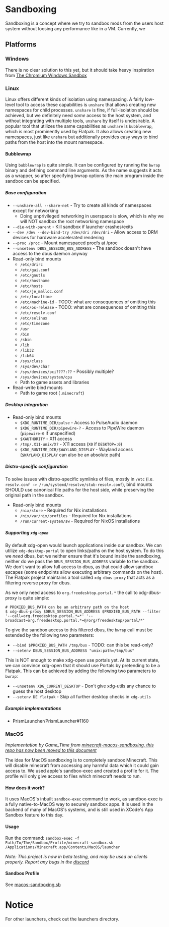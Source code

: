 # Sandboxing

Sandboxing is a concept where we try to sandbox mods from the users host system without loosing any performance like in a VM. Currently, we 

## Platforms

### Windows

There is no clear solution to this yet, but it should take heavy inspiration from [The Chromium Windows Sandbox](https://chromium.googlesource.com/chromium/src/+/HEAD/docs/design/sandbox.md#Sandbox-Windows-architecture)

### Linux

Linux offers different kinds of isolation using namespacing.
A fairly low-level tool to access these capabilities is `unshare` that allows creating new namespaces for child processes.
`unshare` is fine, if full-isolation should be achieved, but we definitely need *some* access to the host system, and without integrating with multiple tools, `unshare` by itself is undesirable.
A popular tool that utilizes the same capabilities as `unshare` is `bubblewrap`, which is most prominently used by Flatpak. It also allows creating new namespaces, just like `unshare` but additionally provides easy ways to bind paths from the host into the mount namespace.

#### Bubblewrap

Using `bubblewrap` is quite simple. It can be configured by running the `bwrap` binary and defining command line arguments.
As the name suggests it acts as a wrapper, so after specifying bwrap options the main program inside the sandbox can be specified.

##### Base configuration

- `--unshare-all --share-net` - Try to create all kinds of namespaces except for networking
  - Doing unprivileged networking in userspace is slow, which is why we will NOT sandbox the root networking namespace
- `--die-with-parent` - Kill sandbox if launcher crashes/exits
- `--dev /dev --dev-bind-try /dev/dri /dev/dri` - Allow access to DRM devices for hardware accelerated rendering
- `--proc /proc` - Mount namespaced procfs at /proc
- `--unsetenv DBUS_SESSION_BUS_ADDRESS` - The sandbox doesn't have access to the dbus daemon anyway
- Read-only bind mounts
  - `/etc/drirc`
  - `/etc/gai.conf`
  - `/etc/gnutls`
  - `/etc/hostname`
  - `/etc/hosts`
  - `/etc/je_malloc.conf`
  - `/etc/localtime`
  - `/etc/machine-id` - TODO: what are consequences of omitting this
  - `/etc/os-release` - TODO: what are consequences of omitting this
  - `/etc/resolv.conf`
  - `/etc/selinux`
  - `/etc/timezone`
  - `/usr`
  - `/bin`
  - `/sbin`
  - `/lib`
  - `/lib32`
  - `/lib64`
  - `/sys/class`
  - `/sys/dev/char`
  - `/sys/devices/pci????:??` - Possibly multiple?
  - `/sys/devices/system/cpu`
  - Path to game assets and libraries
- Read-write bind mounts
  - Path to game root (`.minecraft`)

##### Desktop integration

- Read-only bind mounts
  - `$XDG_RUNTIME_DIR/pulse` - Access to PulseAudio daemon
  - `$XDG_RUNTIME_DIR/pipewire-?` - Access to PipeWire daemon (`pipewire-0` if unspecified)
  - `$XAUTHORITY` - X11 access
  - `/tmp/.X11-unix/X?` - X11 access (`X0` if `DESKTOP=:0`)
  - `$XDG_RUNTIME_DIR/$WAYLAND_DISPLAY` - Wayland access (`$WAYLAND_DISPLAY` can also be an absolute path)

##### Distro-specific configuration

To solve issues with distro-specific symlinks of files, mostly in `/etc` (i.e. `resolv.conf -> /run/systemd/resolve/stub-resolv.conf`), bind mounts SHOULD use canonical file paths for the host side, while preserving the original path in the sandbox.

- Read-only bind mounts
  - `/nix/store` - Required for Nix installations
  - `/nix/var/nix/profiles` - Required for Nix installations
  - `/run/current-system/sw` - Required for NixOS installations

##### Supporting `xdg-open`

By default xdg-open would launch applications inside our sandbox. We can utilize `xdg-desktop-portal` to open links/paths on the host system.
To do this we *need* dbus, but we neither ensure that it's bound inside the sandboxing, neither do we pass the `DBUS_SESSION_BUS_ADDRESS` variable to the sandbox.
We don't want to allow full access to dbus, as that could allow sandbox escapes (some endpoints allow executing arbitrary commands on the host).
The Flatpak project maintains a tool called `xdg-dbus-proxy` that acts as a filtering reverse proxy for dbus.

As we only need access to `org.freedesktop.portal.*` the call to xdg-dbus-proxy is quite simple:

```console
# PROXIED_BUS_PATH can be an arbitrary path on the host
$ xdg-dbus-proxy $DBUS_SESSION_BUS_ADDRESS $PROXIED_BUS_PATH --filter '--call=org.freedesktop.portal.*=*' '--broadcast=org.freedesktop.portal.*=@/org/freedesktop/portal/*'
```

To give the sandbox access to this filtered dbus, the `bwrap` call must be extended by the following two parameters:
- `--bind $PROXIED_BUS_PATH /tmp/bus` - TODO: can this be read-only?
- `--setenv DBUS_SESSION_BUS_ADDRESS "unix:path=/tmp/bus"`

This is NOT enough to make xdg-open use portals yet. At its current state, we can convince xdg-open that it should use Portals by pretending to be a Flatpak.
This can be achieved by adding the following two parameters to `bwrap`:
- `--unsetenv XDG_CURRENT_DESKTOP` - Don't give xdg-utils any chance to guess the host desktop
- `--setenv DE flatpak` - Skip all further desktop checks in `xdg-utils`

##### Example implementations

- PrismLauncher/PrismLauncher#1160

### MacOS

*Implementation by Game_Time from [minecraft-macos-sandboxing, this repo has now been moved to this document](https://github.com/RayBytes/minecraft-macos-sandboxing)*

The idea for MacOS sandboxing is to completely sandbox Minecraft. This will disable minecraft from accessing any harmful data which it could gain access to. We used apple's sandbox-exec and created a profile for it. The profile will only give access to files which minecraft needs to run.

#### How does it work?

It uses MacOS's inbuilt `sandbox-exec` command to work, as sandbox-exec is a fully native-to-MacOS way to securely sandbox apps. It is used in the backend of many of MacOS's systems, and is still used in XCode's App Sandbox feature to this day. 

#### Usage

Run the command:
`sandbox-exec -f Path/To/The/Sandbox/Profile/minecraft-sandbox.sb /Applications/Minecraft.app/Contents/MacOS/launcher`

*Note: This project is now in beta testing, and may be used on clients properly. Report any bugs in the [discord](https://discord.gg/zPdFK47682)*

#### Sandbox Profile

See [macos-sandboxing.sb](./macos/macos-sandbox.sb)

# Notice

For other launchers, check out the launchers directory.

